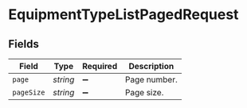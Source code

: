# EquipmentTypeListPagedRequest


## Fields

| Field              | Type               | Required           | Description        |
| ------------------ | ------------------ | ------------------ | ------------------ |
| `page`             | *string*           | :heavy_minus_sign: | Page number.       |
| `pageSize`         | *string*           | :heavy_minus_sign: | Page size.         |